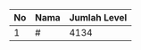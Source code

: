 | No | Nama            | Jumlah Level |
|----|-----------------|--------------|
| 1  | #    |    4134        |

